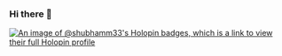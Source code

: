 ### Hi there 👋
[![An image of @shubhamm33's Holopin badges, which is a link to view their full Holopin profile](https://holopin.me/shubhamm33)](https://holopin.io/@shubhamm33)
<!--
**Shubhamm33/shubhamm33** is a ✨ _special_ ✨ repository because its `README.md` (this file) appears on your GitHub profile.

Here are some ideas to get you started:

- 🔭 I’m currently working on ...
- 🌱 I’m currently learning ...
- 👯 I’m looking to collaborate on ...
- 🤔 I’m looking for help with ...
- 💬 Ask me about ...
- 📫 How to reach me: ...
- 😄 Pronouns: ...
- ⚡ Fun fact: ...
-->

